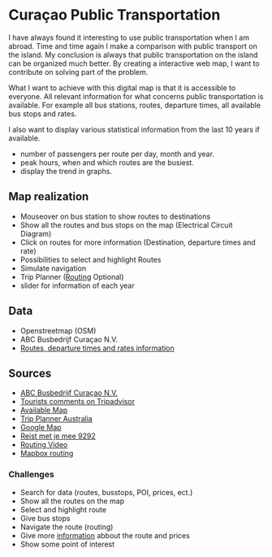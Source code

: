 # Curaçao Public Transportation

I have always found it interesting to use public transportation when I am abroad. Time and time again I make a comparison with public transport on the island. My conclusion is always that public transportation on the island can be organized much better.
By creating a interactive web map, I want to contribute on solving part of the problem.

What I want to achieve with this digital map is that it is accessible to everyone. All relevant information for what concerns public transportation is available. For example all bus stations, routes, departure times, all available bus stops and rates.

I also want to display various statistical information from the last 10 years if available.
- number of passengers per route per day, month and year.
- peak hours, when and which routes are the busiest.
- display the trend in graphs.

## Map realization
- Mouseover on bus station to show routes to destinations
- Show all the routes and bus stops on the map (Electrical Circuit Diagram)
- Click on routes for more information (Destination, departure times and rate)
- Possibilities to select and highlight Routes
- Simulate navigation
- Trip Planner ([Routing](https://www.liedman.net/leaflet-routing-machine/tutorials/basic-usage/) Optional)
- slider for information of each year


## Data
- Openstreetmap (OSM)
- ABC Busbedrijf Curaçao N.V.
- [Routes, departure times and rates information](http://autobusbedrijf.org/media/2020/02/orario-salida-rutanan.pdf)


## Sources
- [ABC Busbedrijf Curaçao N.V.](http://autobusbedrijf.org/)
- [Tourists comments on Tripadvisor](https://www.tripadvisor.com/ShowTopic-g147277-i583-k9966587-Map_with_bus_routes-Curacao.html)
- [Available Map](https://16byte.de/abc-route-map/)
- [Trip Planner Australia](https://transportnsw.info/trip#/)
- [Google Map](https://www.google.com/maps/@12.1177389,-68.9081989,12.75z)
- [Reist met je mee 9292](https://9292.nl/)
- [Routing Video](https://www.youtube.com/watch?v=ReXM3Ezd190)
- [Mapbox routing](https://docs.mapbox.com/help/how-mapbox-works/directions/)



### Challenges

- Search for data (routes, busstops, POI, prices, ect.)
- Show all the routes on the map
- Select and highlight route
- Give bus stops
- Navigate the route (routing)
- Give more [information](http://autobusbedrijf.org/media/2020/02/orario-salida-rutanan.pdf) abbout the route and prices
- Show some point of interest

